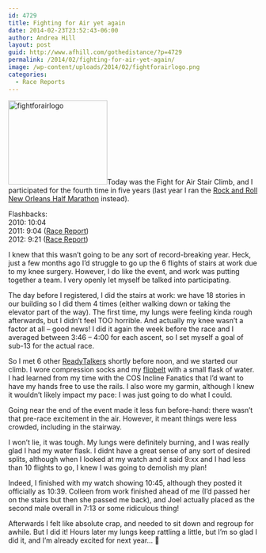```yaml
---
id: 4729
title: Fighting for Air yet again
date: 2014-02-23T23:52:43-06:00
author: Andrea Hill
layout: post
guid: http://www.afhill.com/gothedistance/?p=4729
permalink: /2014/02/fighting-for-air-yet-again/
image: /wp-content/uploads/2014/02/fightforairlogo.png
categories:
  - Race Reports
---
```

[<img src="http://www.afhill.com/gothedistance/wp-content/uploads/2014/02/fightforairlogo.png" alt="fightforairlogo" width="200" height="170" class="alignright size-full wp-image-4730" />](http://www.afhill.com/gothedistance/wp-content/uploads/2014/02/fightforairlogo.png)Today was the Fight for Air Stair Climb, and I participated for the fourth time in five years (last year I ran the [Rock and Roll New Orleans Half Marathon](http://www.afhill.com/gothedistance/2013/02/rock-n-roll-new-orleans-half-race-report/ "Rock n Roll New Orleans Half Race Report") instead).

Flashbacks:  
2010: 10:04  
2011: 9:04 ([Race Report](http://www.afhill.com/gothedistance/2011/02/fight-for-air-stair-climb-race-report/))  
2012: 9:21 ([Race Report](http://www.afhill.com/gothedistance/2012/02/fight-for-air-stair-climb-2012-race-report/))

I knew that this wasn&#8217;t going to be any sort of record-breaking year. Heck, just a few months ago I&#8217;d struggle to go up the 6 flights of stairs at work due to my knee surgery. However, I do like the event, and work was putting together a team. I very openly let myself be talked into participating. 

The day before I registered, I did the stairs at work: we have 18 stories in our building so I did them 4 times (either walking down or taking the elevator part of the way). The first time, my lungs were feeling kinda rough afterwards, but I didn&#8217;t feel TOO horrible. And actually my knee wasn&#8217;t a factor at all &#8211; good news! I did it again the week before the race and I averaged between 3:46 &#8211; 4:00 for each ascent, so I set myself a goal of sub-13 for the actual race. 

So I met 6 other [ReadyTalkers](http://www.readytalk.com) shortly before noon, and we started our climb. I wore compression socks and my [flipbelt](http://flipbelt.com/) with a small flask of water. I had learned from my time with the COS Incline Fanatics that I&#8217;d want to have my hands free to use the rails. I also wore my garmin, although I knew it wouldn&#8217;t likely impact my pace: I was just going to do what I could. 

Going near the end of the event made it less fun before-hand: there wasn&#8217;t that pre-race excitement in the air. However, it meant things were less crowded, including in the stairway.

I won&#8217;t lie, it was tough. My lungs were definitely burning, and I was really glad I had my water flask. I didnt have a great sense of any sort of desired splits, although when I looked at my watch and it said 9:xx and I had less than 10 flights to go, I knew I was going to demolish my plan!

Indeed, I finished with my watch showing 10:45, although they posted it officially as 10:39. Colleen from work finished ahead of me (I&#8217;d passed her on the stairs but then she passed me back), and Joel actually placed as the second male overall in 7:13 or some ridiculous thing! 

Afterwards I felt like absolute crap, and needed to sit down and regroup for awhile. But I did it! Hours later my lungs keep rattling a little, but I&#8217;m so glad I did it, and I&#8217;m already excited for next year&#8230; 🙂